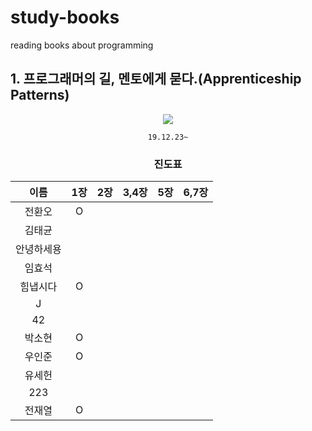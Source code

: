 # study-books
reading books about programming  
  
  
  
  
## 1. 프로그래머의 길, 멘토에게 묻다.(Apprenticeship Patterns)
<div align="center">

![](http://image.kyobobook.co.kr/images/book/xlarge/807/x9788991268807.jpg)  

`19.12.23~`
  
   
### 진도표
| 이름    | 1장 | 2장 | 3,4장 | 5장 | 6,7장 |
| :-----: | :----------: | :----------: | :------------: | :---------: | :------------: |
| 전환오   |O|||||
| 김태균   ||||||
| 안녕하세용 ||||||
| 임효석   ||||||
| 힘냅시다  |O|||||
| J     ||||||
| 42    ||||||
| 박소현   |O|||||
| 우인준   |O|||||
| 유세헌   ||||||
| 223   ||||||
| 전재열 |O|||||

</div>
